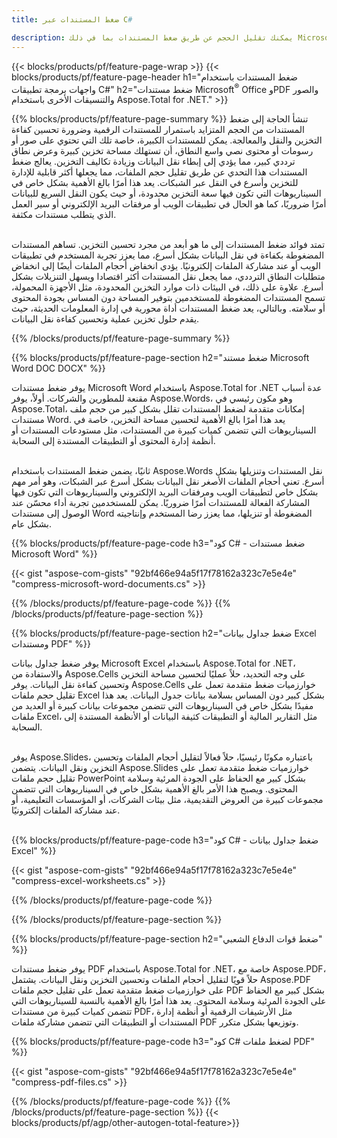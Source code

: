```yaml
---
title: ضغط المستندات عبر C#

description: يمكنك تقليل الحجم عن طريق ضغط المستندات بما في ذلك Microsoft Word وExcel وPowerPoint وPDF والصور عبر تطبيق C# الخاص بك. اختبر نتيجة الضغط عبر الإنترنت.
---
```


{{< blocks/products/pf/feature-page-wrap >}}
{{< blocks/products/pf/feature-page-header h1="ضغط المستندات باستخدام واجهات برمجة تطبيقات C#" h2="ضغط مستندات Microsoft<sup>&reg;</sup> Office وPDF والصور والتنسيقات الأخرى باستخدام Aspose.Total for .NET." >}}

{{% blocks/products/pf/feature-page-summary %}}
تنشأ الحاجة إلى ضغط المستندات من الحجم المتزايد باستمرار للمستندات الرقمية وضرورة تحسين كفاءة التخزين والنقل والمعالجة. يمكن للمستندات الكبيرة، خاصة تلك التي تحتوي على صور أو رسومات أو محتوى نصي واسع النطاق، أن تستهلك مساحة تخزين كبيرة وعرض نطاق ترددي كبير، مما يؤدي إلى إبطاء نقل البيانات وزيادة تكاليف التخزين. يعالج ضغط المستندات هذا التحدي عن طريق تقليل حجم الملفات، مما يجعلها أكثر قابلية للإدارة للتخزين وأسرع في النقل عبر الشبكات. يعد هذا أمرًا بالغ الأهمية بشكل خاص في السيناريوهات التي تكون فيها سعة التخزين محدودة، أو حيث يكون النقل السريع للبيانات أمرًا ضروريًا، كما هو الحال في تطبيقات الويب أو مرفقات البريد الإلكتروني أو سير العمل الذي يتطلب مستندات مكثفة.
<br /> <br />

تمتد فوائد ضغط المستندات إلى ما هو أبعد من مجرد تحسين التخزين. تساهم المستندات المضغوطة بكفاءة في نقل البيانات بشكل أسرع، مما يعزز تجربة المستخدم في تطبيقات الويب أو عند مشاركة الملفات إلكترونيًا. يؤدي انخفاض أحجام الملفات أيضًا إلى انخفاض متطلبات النطاق الترددي، مما يجعل نقل المستندات أكثر اقتصادا ويسهل التنزيلات بشكل أسرع. علاوة على ذلك، في البيئات ذات موارد التخزين المحدودة، مثل الأجهزة المحمولة، تسمح المستندات المضغوطة للمستخدمين بتوفير المساحة دون المساس بجودة المحتوى أو سلامته. وبالتالي، يعد ضغط المستندات أداة محورية في إدارة المعلومات الحديثة، حيث يقدم حلول تخزين عملية وتحسين كفاءة نقل البيانات.

{{% /blocks/products/pf/feature-page-summary  %}}

{{% blocks/products/pf/feature-page-section  h2="ضغط مستند Microsoft Word DOC DOCX" %}}

يوفر ضغط مستندات Microsoft Word باستخدام Aspose.Total for .NET عدة أسباب مقنعة للمطورين والشركات. أولاً، يوفر Aspose.Words، وهو مكون رئيسي في Aspose.Total، إمكانات متقدمة لضغط المستندات تقلل بشكل كبير من حجم ملف مستندات Word. يعد هذا أمرًا بالغ الأهمية لتحسين مساحة التخزين، خاصة في السيناريوهات التي تتضمن كميات كبيرة من المستندات، مثل مستودعات المستندات أو أنظمة إدارة المحتوى أو التطبيقات المستندة إلى السحابة.<br /><br />

ثانيًا، يضمن ضغط المستندات باستخدام Aspose.Words نقل المستندات وتنزيلها بشكل أسرع. تعني أحجام الملفات الأصغر نقل البيانات بشكل أسرع عبر الشبكات، وهو أمر مهم بشكل خاص لتطبيقات الويب ومرفقات البريد الإلكتروني والسيناريوهات التي تكون فيها المشاركة الفعالة للمستندات أمرًا ضروريًا. يمكن للمستخدمين تجربة أداء محسّن عند الوصول إلى مستندات Word المضغوطة أو تنزيلها، مما يعزز رضا المستخدم وإنتاجيته بشكل عام.

{{% blocks/products/pf/feature-page-code h3="كود C# - ضغط مستندات Microsoft Word" %}}

{{< gist "aspose-com-gists" "92bf466e94a5f17f78162a323c7e5e4e" "compress-microsoft-word-documents.cs" >}}

{{% /blocks/products/pf/feature-page-code  %}}
{{% /blocks/products/pf/feature-page-section %}}

{{% blocks/products/pf/feature-page-section  h2="ضغط جداول بيانات Excel ومستندات PDF" %}}

يوفر ضغط جداول بيانات Microsoft Excel باستخدام Aspose.Total for .NET، والاستفادة من Aspose.Cells على وجه التحديد، حلاً عمليًا لتحسين مساحة التخزين وتحسين كفاءة نقل البيانات. يوفر Aspose.Cells خوارزميات ضغط متقدمة تعمل على تقليل حجم ملفات Excel بشكل كبير دون المساس بسلامة بيانات جدول البيانات. يعد هذا مفيدًا بشكل خاص في السيناريوهات التي تتضمن مجموعات بيانات كبيرة أو العديد من ملفات Excel، مثل التقارير المالية أو التطبيقات كثيفة البيانات أو الأنظمة المستندة إلى السحابة.<br /><br />

يوفر Aspose.Slides، باعتباره مكونًا رئيسيًا، حلاً فعالاً لتقليل أحجام الملفات وتحسين التخزين ونقل البيانات. يتضمن Aspose.Slides خوارزميات ضغط متقدمة تعمل على تقليل حجم ملفات PowerPoint بشكل كبير مع الحفاظ على الجودة المرئية وسلامة المحتوى. ويصبح هذا الأمر بالغ الأهمية بشكل خاص في السيناريوهات التي تتضمن مجموعات كبيرة من العروض التقديمية، مثل بيئات الشركات، أو المؤسسات التعليمية، أو عند مشاركة الملفات إلكترونيًا.<br /><br />

{{% blocks/products/pf/feature-page-code h3="كود C# - ضغط جداول بيانات Excel" %}}

{{< gist "aspose-com-gists" "92bf466e94a5f17f78162a323c7e5e4e" "compress-excel-worksheets.cs" >}}

{{% /blocks/products/pf/feature-page-code  %}}

{{% /blocks/products/pf/feature-page-section %}}

{{% blocks/products/pf/feature-page-section  h2="ضغط قوات الدفاع الشعبي" %}}

يوفر ضغط مستندات PDF باستخدام Aspose.Total for .NET، خاصة مع Aspose.PDF، حلاً قويًا لتقليل أحجام الملفات وتحسين التخزين ونقل البيانات. يشتمل Aspose.PDF على خوارزميات ضغط متقدمة تعمل على تقليل حجم ملفات PDF بشكل كبير مع الحفاظ على الجودة المرئية وسلامة المحتوى. يعد هذا أمرًا بالغ الأهمية بالنسبة للسيناريوهات التي تتضمن كميات كبيرة من مستندات PDF، مثل الأرشيفات الرقمية أو أنظمة إدارة المستندات أو التطبيقات التي تتضمن مشاركة ملفات PDF وتوزيعها بشكل متكرر. 

{{% blocks/products/pf/feature-page-code h3="كود C# لضغط ملفات PDF" %}}

{{< gist "aspose-com-gists" "92bf466e94a5f17f78162a323c7e5e4e" "compress-pdf-files.cs" >}}

{{% /blocks/products/pf/feature-page-code  %}}
{{% /blocks/products/pf/feature-page-section %}}
{{< blocks/products/pf/agp/other-autogen-total-feature>}}